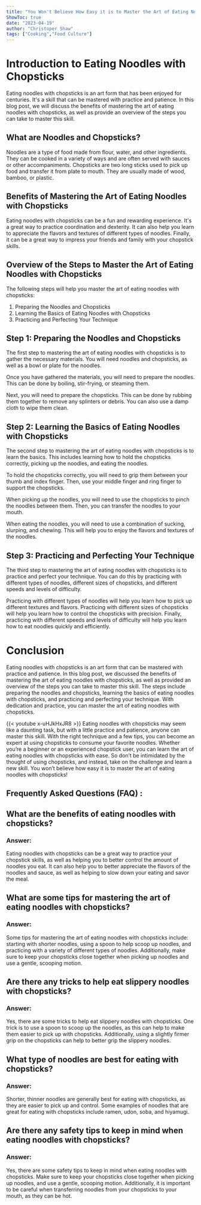 ```yaml
---
title: "You Won't Believe How Easy it is to Master the Art of Eating Noodles with Chopsticks!"
ShowToc: true 
date: "2023-04-19"
author: "Christoper Shaw" 
tags: ["Cooking","Food Culture"]
---
```

# Introduction to Eating Noodles with Chopsticks

Eating noodles with chopsticks is an art form that has been enjoyed for centuries. It's a skill that can be mastered with practice and patience. In this blog post, we will discuss the benefits of mastering the art of eating noodles with chopsticks, as well as provide an overview of the steps you can take to master this skill.

## What are Noodles and Chopsticks?

Noodles are a type of food made from flour, water, and other ingredients. They can be cooked in a variety of ways and are often served with sauces or other accompaniments. Chopsticks are two long sticks used to pick up food and transfer it from plate to mouth. They are usually made of wood, bamboo, or plastic.

## Benefits of Mastering the Art of Eating Noodles with Chopsticks

Eating noodles with chopsticks can be a fun and rewarding experience. It's a great way to practice coordination and dexterity. It can also help you learn to appreciate the flavors and textures of different types of noodles. Finally, it can be a great way to impress your friends and family with your chopstick skills.

## Overview of the Steps to Master the Art of Eating Noodles with Chopsticks

The following steps will help you master the art of eating noodles with chopsticks:

1. Preparing the Noodles and Chopsticks
2. Learning the Basics of Eating Noodles with Chopsticks
3. Practicing and Perfecting Your Technique

## Step 1: Preparing the Noodles and Chopsticks

The first step to mastering the art of eating noodles with chopsticks is to gather the necessary materials. You will need noodles and chopsticks, as well as a bowl or plate for the noodles.

Once you have gathered the materials, you will need to prepare the noodles. This can be done by boiling, stir-frying, or steaming them.

Next, you will need to prepare the chopsticks. This can be done by rubbing them together to remove any splinters or debris. You can also use a damp cloth to wipe them clean.

## Step 2: Learning the Basics of Eating Noodles with Chopsticks

The second step to mastering the art of eating noodles with chopsticks is to learn the basics. This includes learning how to hold the chopsticks correctly, picking up the noodles, and eating the noodles.

To hold the chopsticks correctly, you will need to grip them between your thumb and index finger. Then, use your middle finger and ring finger to support the chopsticks.

When picking up the noodles, you will need to use the chopsticks to pinch the noodles between them. Then, you can transfer the noodles to your mouth.

When eating the noodles, you will need to use a combination of sucking, slurping, and chewing. This will help you to enjoy the flavors and textures of the noodles.

## Step 3: Practicing and Perfecting Your Technique

The third step to mastering the art of eating noodles with chopsticks is to practice and perfect your technique. You can do this by practicing with different types of noodles, different sizes of chopsticks, and different speeds and levels of difficulty.

Practicing with different types of noodles will help you learn how to pick up different textures and flavors. Practicing with different sizes of chopsticks will help you learn how to control the chopsticks with precision. Finally, practicing with different speeds and levels of difficulty will help you learn how to eat noodles quickly and efficiently.

# Conclusion

Eating noodles with chopsticks is an art form that can be mastered with practice and patience. In this blog post, we discussed the benefits of mastering the art of eating noodles with chopsticks, as well as provided an overview of the steps you can take to master this skill. The steps include preparing the noodles and chopsticks, learning the basics of eating noodles with chopsticks, and practicing and perfecting your technique. With dedication and practice, you can master the art of eating noodles with chopsticks.

{{< youtube x-uHJkHxJR8 >}} 
Eating noodles with chopsticks may seem like a daunting task, but with a little practice and patience, anyone can master this skill. With the right technique and a few tips, you can become an expert at using chopsticks to consume your favorite noodles. Whether you’re a beginner or an experienced chopstick user, you can learn the art of eating noodles with chopsticks with ease. So don’t be intimidated by the thought of using chopsticks, and instead, take on the challenge and learn a new skill. You won’t believe how easy it is to master the art of eating noodles with chopsticks!

## Frequently Asked Questions (FAQ) :
<h2>What are the benefits of eating noodles with chopsticks?</h2>

<h3>Answer:</h3>

Eating noodles with chopsticks can be a great way to practice your chopstick skills, as well as helping you to better control the amount of noodles you eat. It can also help you to better appreciate the flavors of the noodles and sauce, as well as helping to slow down your eating and savor the meal.

<h2>What are some tips for mastering the art of eating noodles with chopsticks?</h2>

<h3>Answer:</h3>

Some tips for mastering the art of eating noodles with chopsticks include: starting with shorter noodles, using a spoon to help scoop up noodles, and practicing with a variety of different types of noodles. Additionally, make sure to keep your chopsticks close together when picking up noodles and use a gentle, scooping motion. 

<h2>Are there any tricks to help eat slippery noodles with chopsticks?</h2>

<h3>Answer:</h3>

Yes, there are some tricks to help eat slippery noodles with chopsticks. One trick is to use a spoon to scoop up the noodles, as this can help to make them easier to pick up with chopsticks. Additionally, using a slightly firmer grip on the chopsticks can help to better grip the slippery noodles. 

<h2>What type of noodles are best for eating with chopsticks?</h2>

<h3>Answer:</h3>

Shorter, thinner noodles are generally best for eating with chopsticks, as they are easier to pick up and control. Some examples of noodles that are great for eating with chopsticks include ramen, udon, soba, and hiyamugi. 

<h2>Are there any safety tips to keep in mind when eating noodles with chopsticks?</h2>

<h3>Answer:</h3>

Yes, there are some safety tips to keep in mind when eating noodles with chopsticks. Make sure to keep your chopsticks close together when picking up noodles, and use a gentle, scooping motion. Additionally, it is important to be careful when transferring noodles from your chopsticks to your mouth, as they can be hot.




